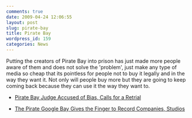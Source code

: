 ```yaml
---
comments: true
date: 2009-04-24 12:06:55
layout: post
slug: pirate-bay
title: Pirate Bay
wordpress_id: 159
categories: News
---
```


Putting the creators of Pirate Bay into prison has just made more people aware of them and does not solve the 'problem', just make any type of media so cheap that its pointless for people not to buy it legally and in the way they want it. Not only will people buy more but they are going to keep coming back because they can use it the way they want to.



	
  * [ Pirate Bay Judge Accused of Bias, Calls for a Retrial ](http://torrentfreak.com/pirate-bay-lawyer-is-biased-calls-for-a-retrial-090423/)

	
  * [The Pirate Google Bay Gives the Finger to Record Companies, Studios](http://i.gizmodo.com/5223533/the-pirate-google-bay-gives-the-finger-to-record-companies-studios)


